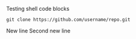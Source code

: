 Testing shell code blocks
```console
git clone https://github.com/username/repo.git
```

New line
Second new line
